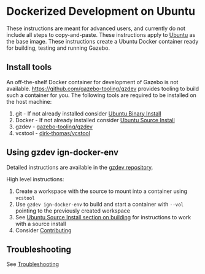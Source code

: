 # Dockerized Development on Ubuntu

These instructions are meant for advanced users, and currently do not include all steps to copy-and-paste.
These instructions apply to [Ubuntu](https://hub.docker.com/_/ubuntu) as the base image.
These instructions create a Ubuntu Docker container ready for building, testing and running Gazebo.

## Install tools

An off-the-shelf Docker container for development of Gazebo is not available.
https://github.com/gazebo-tooling/gzdev provides tooling to build such a container for you.
The following tools are required to be installed on the host machine:

1. git - If not already installed consider [Ubuntu Binary Install](install_ubuntu)
2. Docker - If not already installed consider [Ubuntu Source Install](install_ubuntu_src)
3. gzdev - [gazebo-tooling/gzdev](https://github.com/gazebo-tooling/gzdev)
4. vcstool - [dirk-thomas/vcstool](https://github.com/dirk-thomas/vcstool)

## Using gzdev ign-docker-env

Detailed instructions are available in the [gzdev repository](https://github.com/gazebo-tooling/gzdev#using-ign-docker-env-to-build-ignition-repositories-from-source).

High level instructions:

1. Create a workspace with the source to mount into a container using `vcstool`
2. Use `gzdev ign-docker-env` to build and start a container with `--vol` pointing to the previously created workspace
3. See [Ubuntu Source Install section on building](install_ubuntu_src#building-the-gazebo-libraries) for instructions to work with a source install
4. Consider [Contributing](/docs/all/contributing)

## Troubleshooting

See [Troubleshooting](/docs/garden/troubleshooting)
